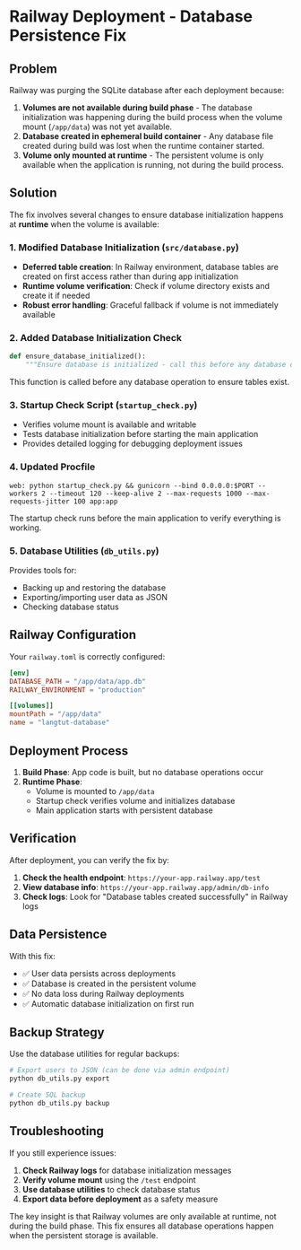# Railway Deployment - Database Persistence Fix

## Problem

Railway was purging the SQLite database after each deployment because:

1. **Volumes are not available during build phase** - The database initialization was happening during the build process when the volume mount (`/app/data`) was not yet available.
2. **Database created in ephemeral build container** - Any database file created during build was lost when the runtime container started.
3. **Volume only mounted at runtime** - The persistent volume is only available when the application is running, not during the build process.

## Solution

The fix involves several changes to ensure database initialization happens at **runtime** when the volume is available:

### 1. Modified Database Initialization (`src/database.py`)

- **Deferred table creation**: In Railway environment, database tables are created on first access rather than during app initialization
- **Runtime volume verification**: Check if volume directory exists and create it if needed
- **Robust error handling**: Graceful fallback if volume is not immediately available

### 2. Added Database Initialization Check

```python
def ensure_database_initialized():
    """Ensure database is initialized - call this before any database operations"""
```

This function is called before any database operation to ensure tables exist.

### 3. Startup Check Script (`startup_check.py`)

- Verifies volume mount is available and writable
- Tests database initialization before starting the main application
- Provides detailed logging for debugging deployment issues

### 4. Updated Procfile

```
web: python startup_check.py && gunicorn --bind 0.0.0.0:$PORT --workers 2 --timeout 120 --keep-alive 2 --max-requests 1000 --max-requests-jitter 100 app:app
```

The startup check runs before the main application to verify everything is working.

### 5. Database Utilities (`db_utils.py`)

Provides tools for:
- Backing up and restoring the database
- Exporting/importing user data as JSON
- Checking database status

## Railway Configuration

Your `railway.toml` is correctly configured:

```toml
[env]
DATABASE_PATH = "/app/data/app.db"
RAILWAY_ENVIRONMENT = "production"

[[volumes]]
mountPath = "/app/data"
name = "langtut-database"
```

## Deployment Process

1. **Build Phase**: App code is built, but no database operations occur
2. **Runtime Phase**: 
   - Volume is mounted to `/app/data`
   - Startup check verifies volume and initializes database
   - Main application starts with persistent database

## Verification

After deployment, you can verify the fix by:

1. **Check the health endpoint**: `https://your-app.railway.app/test`
2. **View database info**: `https://your-app.railway.app/admin/db-info`
3. **Check logs**: Look for "Database tables created successfully" in Railway logs

## Data Persistence

With this fix:
- ✅ User data persists across deployments
- ✅ Database is created in the persistent volume
- ✅ No data loss during Railway deployments
- ✅ Automatic database initialization on first run

## Backup Strategy

Use the database utilities for regular backups:

```bash
# Export users to JSON (can be done via admin endpoint)
python db_utils.py export

# Create SQL backup
python db_utils.py backup
```

## Troubleshooting

If you still experience issues:

1. **Check Railway logs** for database initialization messages
2. **Verify volume mount** using the `/test` endpoint
3. **Use database utilities** to check database status
4. **Export data before deployment** as a safety measure

The key insight is that Railway volumes are only available at runtime, not during the build phase. This fix ensures all database operations happen when the persistent storage is available. 
